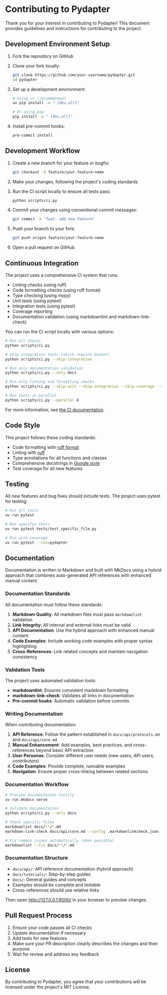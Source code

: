 # Contributing to Pydapter

Thank you for your interest in contributing to Pydapter! This document provides
guidelines and instructions for contributing to the project.

## Development Environment Setup

1. Fork the repository on GitHub
2. Clone your fork locally:

   ```bash
   git clone https://github.com/your-username/pydapter.git
   cd pydapter
   ```

3. Set up a development environment:

   ```bash
   # Using uv (recommended)
   uv pip install -e ".[dev,all]"

   # Or using pip
   pip install -e ".[dev,all]"
   ```

4. Install pre-commit hooks:

   ```bash
   pre-commit install
   ```

## Development Workflow

1. Create a new branch for your feature or bugfix:

   ```bash
   git checkout -b feature/your-feature-name
   ```

2. Make your changes, following the project's coding standards

3. Run the CI script locally to ensure all tests pass:

   ```bash
   python scripts/ci.py
   ```

4. Commit your changes using conventional commit messages:

   ```bash
   git commit -m "feat: add new feature"
   ```

5. Push your branch to your fork:

   ```bash
   git push origin feature/your-feature-name
   ```

6. Open a pull request on GitHub

## Continuous Integration

The project uses a comprehensive CI system that runs:

- Linting checks (using ruff)
- Code formatting checks (using ruff format)
- Type checking (using mypy)
- Unit tests (using pytest)
- Integration tests (using pytest)
- Coverage reporting
- Documentation validation (using markdownlint and markdown-link-check)

You can run the CI script locally with various options:

```bash
# Run all checks
python scripts/ci.py

# Skip integration tests (which require Docker)
python scripts/ci.py --skip-integration

# Run only documentation validation
python scripts/ci.py --only docs

# Run only linting and formatting checks
python scripts/ci.py --skip-unit --skip-integration --skip-coverage --skip-docs

# Run tests in parallel
python scripts/ci.py --parallel 4
```

For more information, see [the CI documentation](ci.md).

## Code Style

This project follows these coding standards:

- Code formatting with [ruff format](https://docs.astral.sh/ruff/formatter/)
- Linting with [ruff](https://docs.astral.sh/ruff/)
- Type annotations for all functions and classes
- Comprehensive docstrings in
  [Google style](https://google.github.io/styleguide/pyguide.html#38-comments-and-docstrings)
- Test coverage for all new features

## Testing

All new features and bug fixes should include tests. The project uses pytest for
testing:

```bash
# Run all tests
uv run pytest

# Run specific tests
uv run pytest tests/test_specific_file.py

# Run with coverage
uv run pytest --cov=pydapter
```

## Documentation

Documentation is written in Markdown and built with MkDocs using a hybrid
approach that combines auto-generated API references with enhanced manual
content.

### Documentation Standards

All documentation must follow these standards:

1. **Markdown Quality**: All markdown files must pass `markdownlint` validation
2. **Link Integrity**: All internal and external links must be valid
3. **API Documentation**: Use the hybrid approach with enhanced manual content
4. **Code Examples**: Include working code examples with proper syntax
   highlighting
5. **Cross-References**: Link related concepts and maintain navigation
   consistency

### Validation Tools

The project uses automated validation tools:

- **markdownlint**: Ensures consistent markdown formatting
- **markdown-link-check**: Validates all links in documentation
- **Pre-commit hooks**: Automatic validation before commits

### Writing Documentation

When contributing documentation:

1. **API Reference**: Follow the pattern established in `docs/api/protocols.md`
   and `docs/api/core.md`
2. **Manual Enhancement**: Add examples, best practices, and cross-references
   beyond basic API extraction
3. **User Personas**: Consider different user needs (new users, API users,
   contributors)
4. **Code Examples**: Provide complete, runnable examples
5. **Navigation**: Ensure proper cross-linking between related sections

### Documentation Workflow

```bash
# Preview documentation locally
uv run mkdocs serve

# Validate documentation
python scripts/ci.py --only docs

# Check specific files
markdownlint docs/**/*.md
markdown-link-check docs/api/core.md --config .markdownlinkcheck.json

# Fix common issues automatically (when possible)
markdownlint --fix docs/**/*.md
```

### Documentation Structure

- `docs/api/`: API reference documentation (hybrid approach)
- `docs/tutorials/`: Step-by-step guides
- `docs/`: General guides and concepts
- Examples should be complete and testable
- Cross-references should use relative links

Then open http://127.0.0.1:8000/ in your browser to preview changes.

## Pull Request Process

1. Ensure your code passes all CI checks
2. Update documentation if necessary
3. Add tests for new features
4. Make sure your PR description clearly describes the changes and their purpose
5. Wait for review and address any feedback

## License

By contributing to Pydapter, you agree that your contributions will be licensed
under the project's MIT License.
